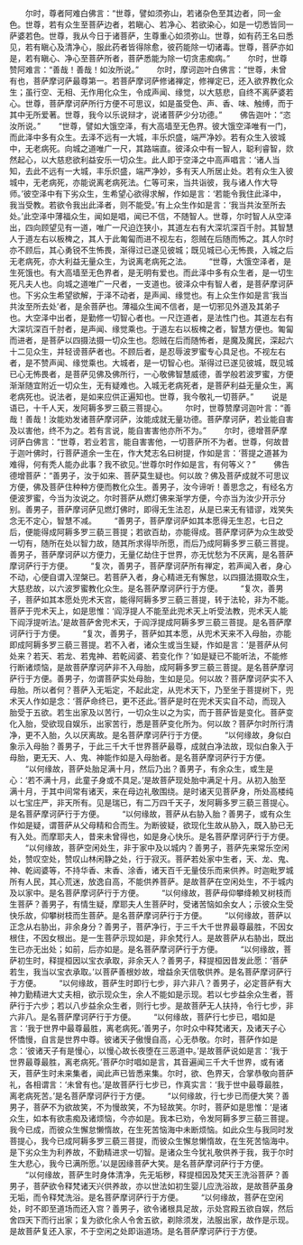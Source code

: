 <!-- { "loadSidebar": true } -->
　　尔时，尊者阿难白佛言：“世尊，譬如须弥山，若诸杂色至其边者，同一金色。世尊，若有众生至菩萨边者，若瞋心、若净心、若欲染心，如是一切悉皆同一萨婆若色。世尊，我从今日于诸菩萨，生尊重心如须弥山。世尊，如有药王名曰悉见，若有瞋心及清净心，服此药者皆得除愈，彼药能除一切诸毒。世尊，菩萨亦如是，若有瞋心、净心至菩萨所者，菩萨悉能为除一切贪恚痴病。”
　　尔时，世尊赞阿难言：“善哉！善哉！如汝所说。”
　　尔时，摩诃迦叶白佛言：“世尊，未曾有也，菩萨摩诃萨最尊第一。若菩萨摩诃萨修诸禅定，修禅定已，还入欲界教化众生；虽行空、无相、无作用化众生，令成声闻、缘觉，以大慈悲，自终不离萨婆若心。世尊，菩萨摩诃萨所行方便不可思议，如是虽受色、声、香、味、触缚，而于其中无所爱著。世尊，我今以乐说辩才，说诸菩萨少分功德。”
　　佛告迦叶：“恣汝所说。”
　　“世尊，譬如大饿空泽，有大高墙至无色界。彼大饿空泽唯有一门，而此泽中多有众生。去泽不远有一大城，丰乐炽盛，端严净妙。若有众生入彼城中，无老病死。向城之道唯广一尺，其路端直。彼泽众中有一智人，聪利睿智，欻然起心，以大慈悲欲利益安乐一切众生。此人即于空泽之中高声唱言：‘诸人当知，去此不远有一大城，丰乐炽盛，端严净妙，多有天人所居止处。若有众生入彼城中，无老病死，亦能说离老病死法。仁等可来，当共诣彼，我与诸人作大导师。’彼空泽中有下劣众生，生希望心欲得求解，作如是言：‘若能令我住此泽中，我当受教。若欲令我出此泽者，则不能受。’有上众生作如是言：‘我当共汝至所去处。’此空泽中薄福众生，闻如是唱，闻已不信，不随智人。世尊，尔时智人从空泽出，四向顾望见有一道，唯广一尺迫迮狭小，其道左右有大深坑深百千肘。其智慧人于道左右以板椑之，其人于此匍匐而进不视左右，怨贼在后随而怖之。其人尔时亦不顾后，其心勇锐不生怖畏，渐得过已遂见彼城；既见城已心无怖畏，入城之后无老病死，亦大利益无量众生，为说离老病死之法。
　　“世尊，大饿空泽者，是生死饿也。有大高墙至无色界者，是无明有爱也。而此泽中多有众生者，是一切生死凡夫人也。向城之道唯广一尺者，一支道也。彼泽众中有智人者，是菩萨摩诃萨也。下劣众生希望欲解，于泽不动者，是声闻、缘觉也。有上众生作如是言‘我当共汝至所去处’者，是余菩萨也。薄福众生闻不信者，是一切邪见外道及其弟子也。大空泽中出者，是勤修一切智心者也。一尺迮道者，是法性门也。其道左右有大深坑深百千肘者，是声闻、缘觉乘也。于道左右以板椑之者，智慧方便也。匍匐而进者，是菩萨以四摄法摄一切众生也。怨贼在后而随怖者，是魔及魔民，深起六十二见众生，并轻谤菩萨者也。不顾后者，是忍辱波罗蜜专心具足也。不视左右者，是不赞声闻、缘觉乘也。大城者，是一切智心也。渐得过已遂见彼城，既见城已心无怖畏者，是菩萨见佛及佛所行，一心敬佛智慧威德，善学般若波罗蜜，方便渐渐随宜附近一切众生，无有疑难也。入城无老病死者，是菩萨利益无量众生，离老病死也。说法者，是如来应供正遍知也。世尊，我今敬礼一切菩萨。”
　　说是语已，十千人天，发阿耨多罗三藐三菩提心。
　　尔时，世尊赞摩诃迦叶言：“善哉！善哉！汝能劝发诸菩萨摩诃萨，汝能成就无量功德。菩萨摩诃萨，若业能自害及以害他，终不为之。若有言说，能自害害他亦所不为。”
　　尔时，德增菩萨摩诃萨白佛言：“世尊，若业若言，能自害害他，一切菩萨所不为者。世尊，何故昔于迦叶佛时，行菩萨道余一生在，作大梵志名曰树提，作如是言：‘菩提之道甚为难得，何有秃人能办此事？我不欲见。’世尊尔时作如是言，有何等义？”
　　佛告德增菩萨：“善男子，汝于如来、菩萨莫生疑也。何以故？佛及菩萨成就不可思议方便，佛及菩萨住种种方便而教化众生。善男子，汝今谛听！善思念之，有经名方便波罗蜜，今当为汝说之。尔时菩萨从燃灯佛来渐学方便，今亦当为汝少开示分别。善男子，菩萨摩诃萨见燃灯佛时，即得无生法忍，从是已来无有错谬，戏笑失念无不定心，智慧不减。
　　“善男子，菩萨摩诃萨如其本愿得无生忍，七日之后，便能得成阿耨多罗三藐三菩提；若欲百劫，亦能得成。菩萨摩诃萨为众生故受一切有，随所在处以智力故，随其所求得毕所愿，而后乃成阿耨多罗三藐三菩提。善男子，菩萨摩诃萨以方便力，无量亿劫住于世界，亦无忧愁为不厌离，是名菩萨摩诃萨行于方便。
　　“复次，善男子，菩萨摩诃萨所有禅定，若声闻入者，身心不动，心便自谓入涅槃已。若菩萨入者，身心精进无有懈怠，以四摄法摄取众生，大慈悲故，以六波罗蜜教化众生。是名菩萨摩诃萨行于方便。
　　“复次，善男子，菩萨如其本愿处兜术天宫，能得阿耨多罗三藐三菩提，转于法轮，非为不能。菩萨于兜术天上，如是思惟：‘阎浮提人不能至此兜术天上听受法教，兜术天人能下阎浮提听法。’是故菩萨舍兜术天，于阎浮提成阿耨多罗三藐三菩提。是名菩萨摩诃萨行于方便。
　　“复次，善男子，菩萨如其本愿，从兜术天来不入母胎，亦能即成阿耨多罗三藐三菩提。若不入者，诸众生或当生疑，作如是言：‘是菩萨从何处来？若天、若龙、若鬼神、若乾闼婆、若变化作？’如是疑已不能听法，不能修行断诸烦恼，是故菩萨摩诃萨非不入母胎，成阿耨多罗三藐三菩提。是名菩萨摩诃萨行于方便。善男子，勿谓菩萨实处母胎，生如是见。何以故？菩萨摩诃萨实不入母胎。所以者何？菩萨入无垢定，不起此定，从兜术天下，乃至坐于菩提树下，兜术天人作如是念：‘菩萨命终已，更不还此。’菩萨是时在兜术天实自不动，而现入胎受于五欲。若生出家及以苦行，一切众生以之为实，而于菩萨皆是变化。菩萨变化入胎，受欲现自娱乐，出家苦行，悉是菩萨变化所为。何以故？菩萨尔时所行清净，更不入胎，久以厌离故。是名菩萨摩诃萨行于方便。
　　“以何缘故，身似白象示入母胎？善男子，于此三千大千世界菩萨最尊，成就白净法故，现似白象入于母胎，更无天、人、鬼、神能作如是入母胎者。是名菩萨摩诃萨行于方便。
　　“以何缘故，菩萨处胎足满十月，然后乃出？善男子，有余众生，或生是心：‘若不满十月，此童子身或不具足。’是故菩萨现处胎中满足十月。从初入胎至满十月，于其中间常有诸天，来在母边礼敬围绕。是时诸天见菩萨身，所处高楼纯以七宝庄严，非天所有。见是瑞已，有二万四千天子，发阿耨多罗三藐三菩提心。是名菩萨摩诃萨行于方便。
　　“以何缘故，菩萨从右胁入胎？善男子，或有众生作如是疑，谓菩萨从父母精和合而生。为断彼疑，欲现化生故从胁入，既入胁已无有入处。而摩耶夫人，昔来未曾得也，如是身心快乐。是名菩萨摩诃萨行于方便。
　　“以何缘故，菩萨空闲处生，非于家中及以城内？善男子，菩萨先来常乐空闲处，赞叹空处，赞叹山林闲静之处，行于寂灭。菩萨若处家中生者，天、龙、鬼、神、乾闼婆等，不持华香、末香、涂香，诸天百千无量伎乐而来供养。时迦毗罗城所有人民，其心荒迷，放逸自高，不能供养菩萨。是故菩萨在空闲处生，不于城内及以家中。是名菩萨摩诃萨行于方便。
　　“以何缘故，菩萨母仰攀绛赖叉树枝而生菩萨？善男子，有情生疑，摩耶夫人生菩萨时，受诸苦恼如余女人；示彼众生受快乐故，仰攀树枝而生菩萨。是名菩萨摩诃萨行于方便。
　　“以何缘故，菩萨以正念从右胁出，非余身分？善男子，菩萨净行，于三千大千世界最尊最胜，不因女根住，不因女根出。是一生菩萨示现如是，非余梵行人。是故菩萨从右胁出，既出生已亦无出处；如前，后亦如是。是名菩萨摩诃萨行于方便。
　　“以何缘故，菩萨初生时，释提桓因以宝衣承取，非余天人？善男子，释提桓因昔发此愿：‘菩萨若生，我当以宝衣承取。’以菩萨善根妙故，增益余天信敬供养。是名菩萨摩诃萨行于方便。
　　“以何缘故，菩萨生时即行七步，非六非八？善男子，必定菩萨有大神力勤精进大丈夫相，欲示现众生，余人不能如是示现。若以七步益余众生者，菩萨行于六步；若以八步益余众生者，则行七步。是故菩萨无人扶持，令行七步，非六非八。是名菩萨摩诃萨行于方便。
　　“以何缘故，菩萨行七步已，唱如是言：‘我于世界中最尊最胜，离老病死。’善男子，尔时众中释梵诸天，及诸天子心怀憍慢，自言是世界中尊。彼诸天子傲慢自高，心无恭敬。尔时，菩萨作如是念：‘彼诸天子有是慢心，以慢心故长夜堕在三恶道中。’是故菩萨说如是言：‘我于世界最尊最胜，离老病死。’菩萨尔时唱如是言，其音遍闻三千大千世界，或有诸天，菩萨生时未来集者，闻此声已皆悉来集。尔时，欲、色界天，合掌恭敬向菩萨礼，各相谓言：‘未曾有也。’是故菩萨行七步已，作真实言：‘我于世中最尊最胜，离老病死苦。’是名菩萨摩诃萨行于方便。
　　“以何缘故，行七步已而便大笑？善男子，菩萨不为欲故笑，不为慢故笑，不为轻故笑。尔时，菩萨如是思惟：‘是诸众生，如本有欲恚痴及诸烦恼，今亦如是。我本已劝，令发阿耨多罗三藐三菩提。我今已成，而彼众生懈怠懒惰故，在生死苦恼海中未断烦恼。如此众生与我同时发菩提心，我今已成阿耨多罗三藐三菩提，而彼众生懈怠懒惰故，在生死苦恼海中。是下劣众生为利养故，不勤精进求一切智。是诸众生今犹礼敬供养于我，我于尔时生大悲心，我今已满所愿。’以是因缘菩萨大笑。是名菩萨摩诃萨行于方便。
　　“以何缘故，菩萨生时身体清净，先无垢秽，释提桓因及梵天王洗浴菩萨？善男子，菩萨欲令释梵诸天兴供养故，亦以世法如初生婴儿应洗浴故，是故菩萨虽身无垢，而令释梵洗浴。是名菩萨摩诃萨行于方便。
　　“以何缘故，菩萨在空闲处，时不即至道场而还入宫？善男子，欲令诸根具足故，示处宫殿五欲自娱，然后舍四天下而行出家；复为欲化余人令舍五欲，剃除须发，法服出家，故作是示现。是故菩萨复还入家，不于空闲之处即诣道场。是名菩萨摩诃萨行于方便。
